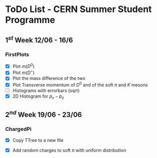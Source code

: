 # ToDo List - CERN Summer Student Programme

## $1^{st}$ Week 12/06 - 16/6
### FirstPlots
- [x] Plot $m(D^0)$
- [x] Plot $m(D^\star)$
- [x] Plot the mass difference of the two
- [x] Plot Transverse momentum of $D^0$ and of the soft $\pi$ and $K$ mesons
- [ ] Histograms with errorbars (sqrt)
- [x] 2D Histogram for $p_x - p_z$

## $2^{nd}$ Week 19/06 - 23/06
### ChargedPi
- [x] Copy TTree to a new file
- [x] Add random charges to soft $\pi$ with uniform distribution

